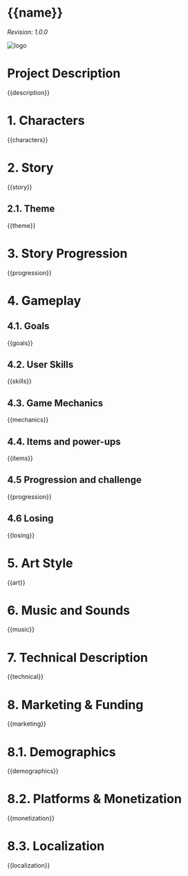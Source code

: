 
# {{name}}

*Revision: 1.0.0*

![logo]({{logoPath}} "{{name}}")

<div style="page-break-after: always"></div>

# Project Description

{{description}}

# 1. Characters

{{characters}}

# 2. Story

{{story}}

## 2.1. Theme

{{theme}}

# 3. Story Progression

{{progression}}

# 4. Gameplay

## 4.1. Goals

{{goals}}

## 4.2. User Skills

{{skills}}

## 4.3. Game Mechanics

{{mechanics}}

## 4.4. Items and power-ups

{{items}}

## 4.5 Progression and challenge

{{progression}}

## 4.6 Losing

{{losing}}

# 5. Art Style

{{art}}

# 6. Music and Sounds

{{music}}

# 7. Technical Description

{{technical}}

# 8. Marketing & Funding

{{marketing}}

# 8.1. Demographics

{{demographics}}

# 8.2. Platforms & Monetization

{{monetization}}

# 8.3. Localization

{{localization}}



